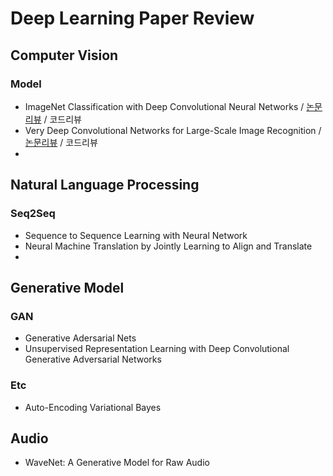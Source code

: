 # Deep Learning Paper Review

## Computer Vision
### Model
- ImageNet Classification with Deep Convolutional Neural Networks / [논문리뷰](https://bramble-orbit-e15.notion.site/ImageNet-Classification-with-Deep-Convolutional-Neural-Networks-88cdcd03053144bba5c4d39f8fb93e9f) / 코드리뷰
- Very Deep Convolutional Networks for Large-Scale Image Recognition / [논문리뷰](https://bramble-orbit-e15.notion.site/Very-Deep-Convolutional-Networks-for-Large-Scale-Image-Recognition-2dc38e14c1524f5d843ed9d0d41ad2ed) / 코드리뷰
- 

## Natural Language Processing
### Seq2Seq
- Sequence to Sequence Learning with Neural Network
- Neural Machine Translation by Jointly Learning to Align and Translate
- 


## Generative Model
### GAN
- Generative Adersarial Nets
- Unsupervised Representation Learning with Deep Convolutional Generative Adversarial Networks
### Etc
- Auto-Encoding Variational Bayes

## Audio
- WaveNet: A Generative Model for Raw Audio

